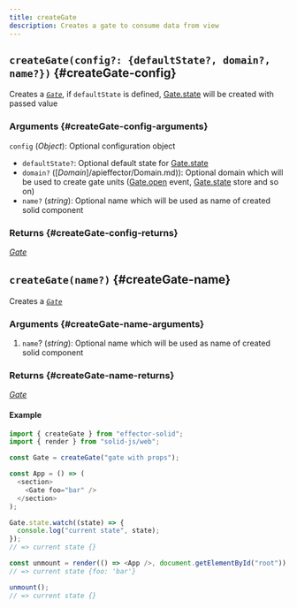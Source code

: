 ```yaml
---
title: createGate
description: Creates a gate to consume data from view
---
```


## `createGate(config?: {defaultState?, domain?, name?})` {#createGate-config}

Creates a [_`Gate`_](/api/effector-solid/Gate.md), if `defaultState` is defined, [Gate.state](/api/effector-solid/Gate.md#state) will be created with passed value

### Arguments {#createGate-config-arguments}

`config` (_Object_): Optional configuration object

- `defaultState?`: Optional default state for [Gate.state](/api/effector-solid/Gate.md#state)
- `domain?` ([_Domain_]/apieffector/Domain.md)): Optional domain which will be used to create gate units ([Gate.open](/api/effector-solid/Gate.md#open) event, [Gate.state](/api/effector-solid/Gate.md#state) store and so on)
- `name?` (_string_): Optional name which will be used as name of created solid component

### Returns {#createGate-config-returns}

[_Gate_](/api/effector-solid/Gate.md)

## `createGate(name?)` {#createGate-name}

Creates a [_`Gate`_](/api/effector-solid/Gate.md)

### Arguments {#createGate-name-arguments}

1. `name`? (_string_): Optional name which will be used as name of created solid component

### Returns {#createGate-name-returns}

[_Gate_](/api/effector-solid/Gate.md)

#### Example

```js
import { createGate } from "effector-solid";
import { render } from "solid-js/web";

const Gate = createGate("gate with props");

const App = () => (
  <section>
    <Gate foo="bar" />
  </section>
);

Gate.state.watch((state) => {
  console.log("current state", state);
});
// => current state {}

const unmount = render(() => <App />, document.getElementById("root"));
// => current state {foo: 'bar'}

unmount();
// => current state {}
```
